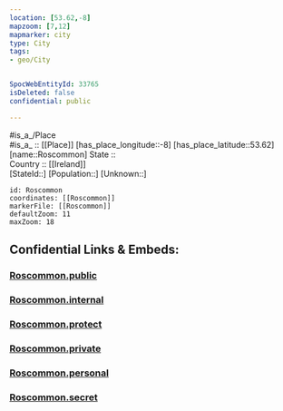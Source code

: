 ```yaml
---
location: [53.62,-8] 
mapzoom: [7,12] 
mapmarker: city 
type: City
tags:
- geo/City


SpocWebEntityId: 33765
isDeleted: false
confidential: public

---
```

#is_a_/Place  
#is_a_ :: [[Place]] 
[has_place_longitude::-8] 
[has_place_latitude::53.62] 
[name::Roscommon] 
State ::  
Country :: [[Ireland]]  
[StateId::] 
[Population::] 
[Unknown::] 


```leaflet
id: Roscommon
coordinates: [[Roscommon]] 
markerFile: [[Roscommon]] 
defaultZoom: 11 
maxZoom: 18
```


## Confidential Links & Embeds: 

### [Roscommon.public](/_public/\Earth\Continent\Europe\Europe~North\Ireland\Ireland,Provinces\Leinster\Longford\CityRoscommon.public.md) 

### [Roscommon.internal](/_internal/\Earth\Continent\Europe\Europe~North\Ireland\Ireland,Provinces\Leinster\Longford\CityRoscommon.internal.md) 

### [Roscommon.protect](/_protect/\Earth\Continent\Europe\Europe~North\Ireland\Ireland,Provinces\Leinster\Longford\CityRoscommon.protect.md) 

### [Roscommon.private](/_private/\Earth\Continent\Europe\Europe~North\Ireland\Ireland,Provinces\Leinster\Longford\CityRoscommon.private.md) 

### [Roscommon.personal](/_personal/\Earth\Continent\Europe\Europe~North\Ireland\Ireland,Provinces\Leinster\Longford\CityRoscommon.personal.md) 

### [Roscommon.secret](/_secret/\Earth\Continent\Europe\Europe~North\Ireland\Ireland,Provinces\Leinster\Longford\CityRoscommon.secret.md)

